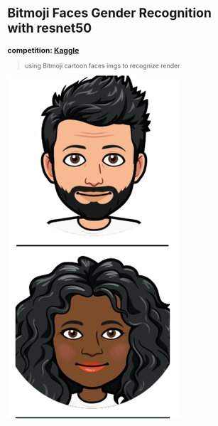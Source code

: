 # Bitmoji Faces Gender Recognition with resnet50

### competition: [Kaggle](https://www.kaggle.com/competitions/bitmoji-faces-gender-recognition)
> using Bitmoji cartoon faces imgs to recognize render

![male](./BitmojiDataset_Sample/trainimages/0000.jpg)
![female](./BitmojiDataset_Sample/trainimages/0001.jpg)